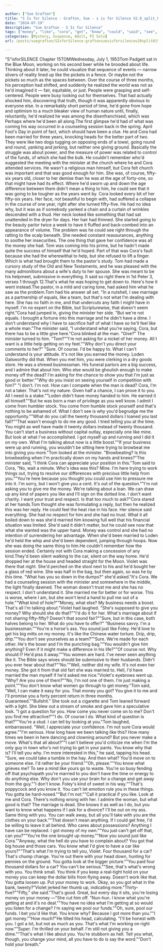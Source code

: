 ```yaml
---

author: ["Sue Grafton"]
title: "S Is for Silence - Grafton, Sue - s is for Silence V2.0_split_015.htm"
date: "2024-07-19"
description: "Sue Grafton - S Is for Silence"
tags: ["money", "like", "cora", "got", "know", "could", "said", "see", "tom", "give", "married", "one", "minister", "get", "well", "course", "man", "good", "thing", "anything", "sure", "ca", "much", "else", "time"]
categories: [Mystery, Suspense, Adult, PI Solo]
url: /posts/suegrafton/SIsforSilence-graftonsuesisforsilencev20split015htm

---
```



"S"isforSILENCE
Chapter 15TOMWednesday, July 1, 1953Tom Padgett sat in the Blue Moon, working on his second beer while he brooded about life. Thinking about it later, he could visualize that sequence of events — narrow slivers of reality lined up like the pickets in a fence. Or maybe not the pickets so much as the spaces between. Over the course of three months, his perception had shifted, and suddenly he realized the world was not as he'd imagined it — fair, equitable, or just. People were grasping and self-centered. People were busy looking out for themselves. That had actually shocked him, discovering that truth, though it was apparently obvious to everyone else. In a remarkably short period of time, he'd gone from hope and optimism to a much bleaker view of human nature until, finally, reluctantly, he'd realized he was among the disenfranchised, which was Perhaps where he'd been all along.The first glimpse he'd had of what was coming his way occurred in a counseling session back in the spring. April Fool's Day in point of fact, which should have been a clue. He and Cora had been married for three years, knocking heads for the better part of two. They were like two dogs tugging on opposing ends of a towel, going round and round, yanking and jerking, but neither one giving ground. Basically the struggle was about power, and the measure of power was related to control of the funds, of which she had the bulk. He couldn't remember who'd suggested the meeting with the minister at the church where he and Cora attended services. He wasn't a religious man himself, but Cora felt church was important and that was good enough for him. She was, of course, fifty-six years old, closer to her demise than he was at the age of forty-one, so that might have had its effect. Where he'd sworn up and down the age difference between them didn't mean a thing to him, he could see that it was going to be tougher as the years went by. Cora looked every bit of her fifty-six years. Her face, not beautiful to begin with, had suffered a collapse in the course of one year, right after she turned fifty-five. He had no idea why, but it was as if somebody yanked a chain and a curtain of wrinkles descended with a thud. Her neck looked like something that had sat unattended in the dryer for days. Her hair had thinned. She started going to the beauty parlor twice a week to have it fluffed and back-combed into an appearance of volume. The problem was he could see right through the ratting to the scalp beneath. She needed constant reassurances, anything to soothe her insecurities. The one thing that gave her confidence was all the money she had. Tom was coming into his prime, but he hadn't made quite the success of himself that he'd hoped. Part of that was Cora's fault because she had the wherewithal to help, but she refused to lift a finger. Which is what had brought them to the pastor's study. Tom had made a cursory study of the Old and New Testaments, and he was pleased with the many admonitions about a wife's duty to her spouse. She was meant to be his helpmeet, submissive in everything. It said so right there in 1st Peter 3, verses 1 through 12.That's what he was hoping to get down to. Here's how it went instead.The pastor, in a mild and caring tone, had asked him what he saw as the problem.Tom had his answer all set. "In a nutshell, I see marriage as a partnership of equals, like a team, but that's not what I'm dealing with here. She has no faith in me, and that undercuts any faith I might have in myself. I'm no expert on the Bible, but Scripturewise, that doesn't seem right."Cora had jumped in, giving the minister her side. "But we're not equals. I brought a fortune into this marriage and he didn't have a dime. I don't understand why I have to sacrifice half of what I have so he'll feel like a whole man."The minister said, "I understand what you're saying, Cora, but there has to be a little give here."Cora blinked at the man. "Give?" The minister turned to him. "Tom?""I'm not asking for a nickel of her money. All I want is a little help getting on my feet.""Why don't you direct your comments to her?" "Sure. Of course. I'd be happy to. What I can't understand is your attitude. It's not like you earned the money. Loden Galsworthy did that. When you met him, you were clerking in a dry goods store. He was a shrewd businessman. His funeral parlors are a big success, and I admire that about him. Who else would be ghoulish enough to make money off the dead? I'm asking for the chance to show you that I'm just as good or better.""Why do you insist on seeing yourself in competition with him?" "I don't. I'm not. How can I compete when the man is dead? Cora, I'm not a taker. That's not my nature. Given half a chance, I can prove it to you. All I need is a stake.""Loden didn't have money handed to him. He earned it all himself.""But he was born a man of privilege as you well know. I admit I come from humbler stock. You come from humble stock yourself and that's nothing to be ashamed of. What I don't see is why you'd begrudge me the opportunity.""What do you call the twenty thousand dollars I loaned you last fall?""That wasn't enough to do me any good. I tried telling you at the time. You might as well have made it twenty dollars instead of twenty thousand. You can't start a business without capital outlay, especially one like mine. But look at what I've accomplished. I got myself up and running and I did it on my own. What I'm talking about now is a little boost.""If your business were up and running, you wouldn't be sitting here trying to browbeat me into giving you more."Tom looked at the minister. "Browbeating? Is this browbeating when I'm practically down on my hands and knees?"The minister said, "I think Cora can appreciate your position in this."Tom said to Cora, "No, wait a minute. Who's idea was this? Mine. I'm here trying to work things out, trying to resolve our differences with precious little help from you.""You're here because you thought you could use him to pressure me into it. I'm sorry, but I won't give you a cent. It's out of the question.""I'm not asking you to give me the money. We're talking about a loan. We can draw up any kind of papers you like and I'll sign on the dotted line. I don't want charity. I want your trust and respect. Is that too much to ask?"Cora stared at her hands.Tom thought she was formulating a reply, but then he realized this was her reply. He could feel the heat rise in his face. Her silence said everything. She had no respect for him and she had no trust. What it all boiled down to was she'd married him knowing full well that his financial situation was limited. She'd said it didn't matter, but he could see now that what she wanted was the upper hand. Money was control and she had no intention of surrendering her advantage. When she'd been married to Loden he'd held the whip and she'd been dependent, jumping through hoops. Now she was doing the same thing to him.He couldn't remember how the session ended. Certainly not with Cora making a concession of any kind.They'd been silent walking to the car, silent on the way home. He'd dropped her at the house and headed straight for the Moon. Violet was there that night. She'd perched on the stool next to his and he'd bought her a glass of red wine. She was half in the bag, but then again, so was he by this time. "What has you so down in the dumps?" she'd asked."It's Cora. We had a counseling session with the minister and somewhere in the middle, the light finally dawned. The woman doesn't trust me and she has no respect. I don't understand it. She married me for better or for worse. This is worse, where I am, but she won't lend a hand to pull me out of a hole.""What kind of hole?""Money, what else? My business needs a boost. That's all I'm talking about."Violet had laughed. "She's supposed to give you money? Why should she do that?""I'd do it for her. What's marriage about if not sharing fifty-fifty? Doesn't that sound fair?""Sure, but in this case, both halves belong to her. What do you have to offer?" "Business savvy. I'm a businessman.""You're a horse's ass. You sound just like Foley. He'd love to get his big mitts on my money. It's like the Chinese water torture. Drip, drip, drip.""You don't see yourselves as a team?""Sure. We're made for each other. He's the boxer and I'm the punching bag.""You wouldn't give him anything? Even if it might make a difference in his life?""Of course not. Why should I? He'd piss it away.""You women are hard. I've never seen anything like it. The Bible says wives should be submissive to their husbands. Didn't you ever hear about that?""No.""Well, neither did my wife. It's not even her money. She got it from that old fart she was married to. Hell, I'd have married the man myself if he'd asked me nice."Violet's eyebrows went up. "Why? Are you one of them?""No, I'm not one of them. I'm just making a point.""You don't know what women go through to get money."Tom said, "Well, I can make it easy for you. That money you got? You give it to me and I'll promise you a forty percent return in three months. Guaranteed.""Bullshit." She took out a cigarette and Tom leaned forward with a light. She blew out a stream of smoke and gave him a speculative look. "I got a question for you. How come you never come on to me? Don't you find me attractive?""I do. Of course I do. What kind of question is that?""You're a stud. I can tell by looking at you."Tom laughed, embarrassed. "Well, I appreciate your confidence. I'm not sure Cora would agree.""I'm serious. How long have we been talking like this? How many times we been in here dancing and clowning around? But you never make a move. What's that all about?""I can't believe you'd criticize me when I'm the only guy in town who's not trying to get in your pants. You know why that is? I'll tell you why. I'm more interested in this," he said, tapping his head. "Sure, we could take a tumble in the hay. And then what? You'd move on to someone else. I'd rather be your friend.""Oh, please.""You know what grieves me? To see a mind like yours go to waste. You're so busy fending off that psychopath you're married to you don't have the time or energy to do anything else. Why don't you use your brain for a change and get away from the guy.""I don't know. Foley's kind of sweet in his way.""That's poppycock and you know it. You can't let emotion rule you in these things. You gotta be hard-nosed.""But I'm not.""Call it practical if you like. Look at me and Cora. There's nothing wrong with her. I admire the woman, but what good is that? The marriage is dead. She knows it as well as I do, but you want to know what happens if I ask for a divorce? I'll be out on my ass. Same thing with you. You can walk away, but all you'll take with you are the clothes on your back.""That doesn't mean anything. If I could get free, I'd be willing to leave it all behind. Who cares about possessions? Anything I have can be replaced. I got money of my own.""You just can't get off that, can you?""You're the one brought up money.""Now you sound just like Cora.""Anyway, what the hell do you have to complain about? You got that big house and those cars. You know what I'd give to have a car like yours?""That's what I'm trying to tell you, Violet. Four thousand for a car? That's chump change. You're out there with your head down, hunting for pennies on the ground. You gotta look at the bigger picture.""You paid four thousand dollars for a car? You can't be serious.""See, that's what's wrong with you. You think small. You think if you keep a real-tight hold on your money you can keep the dollar bills from flying away. Doesn't work like that. You gotta loosen up. Put your money to work. Okay, so you got what in the bank, twenty?"Violet jerked her thumb up, indicating more."Thirty-five?""Fifty," she said."That's good. Great, but every day it sits, you're losing money on your money —"She cut him off. "Nun-hun. I know what you're getting at and it's no deal.""You have no idea what I'm getting at so would you listen for a change? I'm saying we pool our funds.""Oh, sure, pool our funds. I bet you'd like that. You know why? Because I got more than you.""I got money.""How much?"He tilted his head, calculating. "I'll be honest with you. I got a lot, but not as much as you. That's what I'm working on right now.""Super. I'm thrilled on your behalf. I'm still not giving you a dime.""That's what I like about you. You're stubborn as hell. Tell you what, though, you change your mind, all you have to do is say the word.""Don't hold your breath."
